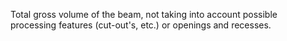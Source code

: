 Total gross volume of the beam, not taking into account possible processing features (cut-out's, etc.) or openings and recesses.